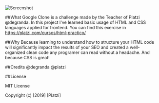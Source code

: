 # <challenge-google-clone>

![Screenshot](https://user-images.githubusercontent.com/112288921/211671694-2e00ba8b-f707-4c25-84b9-8f716c6c6629.png)

    
##What
Google Clone is a challenge made by the Teacher of Platzi @degranda. In this project I've learned basic usage of HTML and CSS languages applied for frontend. 
You can find this exercise in https://platzi.com/cursos/html-practico/

##Why
Because learning to understand how to structure your HTML code will significantly impact the results of your SEO and created a well-organized clean code any programer
can read without a headache. And because CSS is great!

##Credits
@degranda @platzi

##License

MIT License

Copyright (c) [2019] [Platzi]
